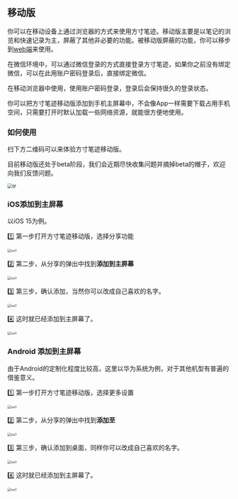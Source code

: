 ## 移动版

你可以在移动设备上通过浏览器的方式来使用方寸笔迹。移动版主要是以笔记的浏览和快速记录为主，屏蔽了其他非必要的功能。被移动版屏蔽的功能，你可以移步到[web端](https://fangcun.in)来使用。



在微信环境中，可以通过微信登录的方式直接登录方寸笔迹，如果你之前没有绑定微信，可以在此用账户密码登录后，直接绑定微信。

在移动浏览器中使用，使用账户密码登录，登录后会保持很久的登录状态。



你可以把方寸笔迹移动版添加到手机主屏幕中，不会像App一样需要下载占用手机空间，只需要打开时默认加载一些网络资源，就能很方便地使用。



### 如何使用

扫下方二维码可以来体验方寸笔迹移动版。

目前移动版还处于beta阶段，我们会近期尽快收集问题并摘掉beta的帽子，欢迎向我们反馈问题。

<img src="./assets/mobile_qr.png" alt="qr" style="zoom: 67%;" />



### iOS添加到主屏幕

以iOS 15为例。

1️⃣ 第一步打开方寸笔迹移动版，选择分享功能

<img src="./assets/ios_add_1.jpg" alt="ios1" style="zoom:50%;" />

2️⃣ 第二步，从分享的弹出中找到**添加到主屏幕**

<img src="./assets/ios_add_2.jpg" alt="ios1" style="zoom:50%;" />

3️⃣ 第三步，确认添加，当然你可以改成自己喜欢的名字。

<img src="./assets/ios_add_3.jpg" alt="ios1" style="zoom:50%;" />

4️⃣ 这时就已经添加到主屏幕了。

<img src="./assets/ios_add_4.jpg" alt="ios1" style="zoom:50%;" />



### Android 添加到主屏幕

由于Android的定制化程度比较高，这里以华为系统为例，对于其他机型有普遍的借鉴意义。

1️⃣ 第一步打开方寸笔迹移动版，选择更多设置

<img src="./assets/android_add_1.jpg" alt="ios1" style="zoom:50%;" />

2️⃣ 第二步，从分享的弹出中找到**添加至**

<img src="./assets/android_add_2.jpg" alt="ios1" style="zoom:50%;" />

3️⃣ 第三步，确认添加到桌面，同样你可以改成自己喜欢的名字。

<img src="./assets/android_add_3.jpg" alt="ios1" style="zoom:50%;" />

4️⃣ 这时就已经添加到主屏幕了。

<img src="./assets/android_add_4.jpg" alt="ios1" style="zoom:50%;" />
